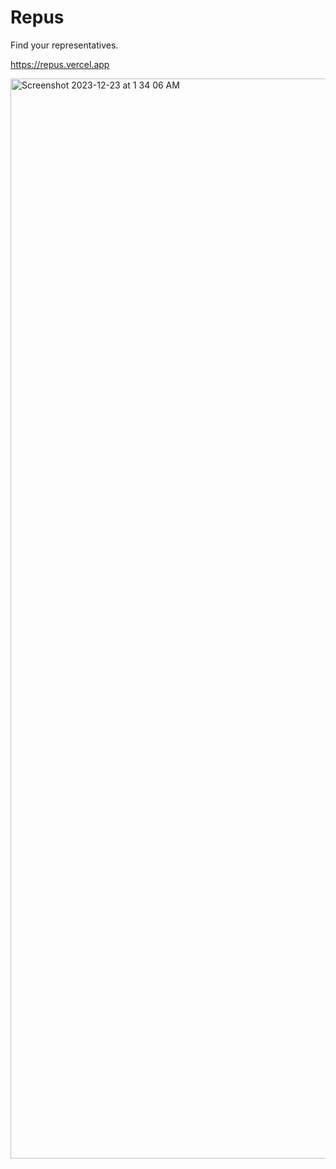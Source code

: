 # Repus

Find your representatives.

https://repus.vercel.app

<img width="1728" alt="Screenshot 2023-12-23 at 1 34 06 AM" src="https://github.com/shadmanrakib/repus/assets/64807913/ae0c362a-1119-4fc4-bf15-7c971e210681">
